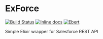 # ExForce

[![Build Status](https://travis-ci.org/chulkilee/ex_force.svg?branch=master)](https://travis-ci.org/chulkilee/ex_force)
[![Inline docs](https://inch-ci.org/github/chulkilee/ex_force.svg)](https://inch-ci.org/github/chulkilee/ex_force)
[![Ebert](https://ebertapp.io/github/chulkilee/ex_force.svg)](https://ebertapp.io/github/chulkilee/ex_force)

Simple Elixir wrapper for Salesforce REST API
